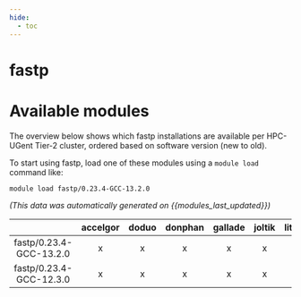 ```yaml
---
hide:
  - toc
---
```


fastp
=====

# Available modules


The overview below shows which fastp installations are available per HPC-UGent Tier-2 cluster, ordered based on software version (new to old).

To start using fastp, load one of these modules using a `module load` command like:

```shell
module load fastp/0.23.4-GCC-13.2.0
```

*(This data was automatically generated on {{modules_last_updated}})*  

| |accelgor|doduo|donphan|gallade|joltik|litleo|shinx|
| :---: | :---: | :---: | :---: | :---: | :---: | :---: | :---: |
|fastp/0.23.4-GCC-13.2.0|x|x|x|x|x|x|x|
|fastp/0.23.4-GCC-12.3.0|x|x|x|x|x|x|x|
